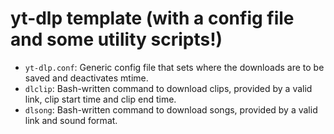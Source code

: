 # yt-dlp template (with a config file and some utility scripts!)
- `yt-dlp.conf`: Generic config file that sets where the downloads are to be saved and deactivates mtime.
- `dlclip`: Bash-written command to download clips, provided by a valid link, clip start time and clip end time.
- `dlsong`: Bash-written command to download songs, provided by a valid link and sound format.
